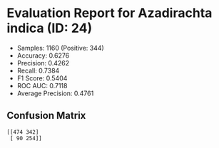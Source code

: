 # Evaluation Report for Azadirachta indica (ID: 24)
- Samples: 1160 (Positive: 344)
- Accuracy: 0.6276
- Precision: 0.4262
- Recall: 0.7384
- F1 Score: 0.5404
- ROC AUC: 0.7118
- Average Precision: 0.4761

## Confusion Matrix
```
[[474 342]
 [ 90 254]]
```